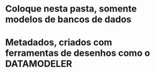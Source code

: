 # Coloque nesta pasta, somente modelos de bancos de dados
# Metadados, criados com ferramentas de desenhos como o DATAMODELER

